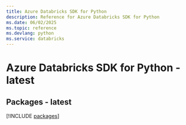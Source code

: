 ```yaml
---
title: Azure Databricks SDK for Python
description: Reference for Azure Databricks SDK for Python
ms.date: 06/02/2025
ms.topic: reference
ms.devlang: python
ms.service: databricks
---
```

# Azure Databricks SDK for Python - latest
## Packages - latest
[!INCLUDE [packages](databricks-index.md)]